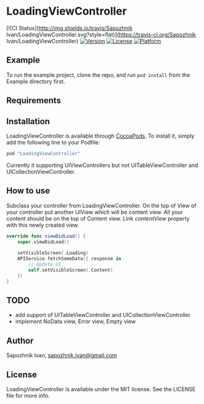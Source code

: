 # LoadingViewController

[![CI Status](http://img.shields.io/travis/Sapozhnik Ivan/LoadingViewController.svg?style=flat)](https://travis-ci.org/Sapozhnik Ivan/LoadingViewController)
[![Version](https://img.shields.io/cocoapods/v/LoadingViewController.svg?style=flat)](http://cocoapods.org/pods/LoadingViewController)
[![License](https://img.shields.io/cocoapods/l/LoadingViewController.svg?style=flat)](http://cocoapods.org/pods/LoadingViewController)
[![Platform](https://img.shields.io/cocoapods/p/LoadingViewController.svg?style=flat)](http://cocoapods.org/pods/LoadingViewController)

## Example

To run the example project, clone the repo, and run `pod install` from the Example directory first.

## Requirements

## Installation

LoadingViewController is available through [CocoaPods](http://cocoapods.org). To install
it, simply add the following line to your Podfile:

```ruby
pod "LoadingViewController"
```

Currently it supporting UIViewControllers but not UITableViewController and UICollectionViewController. 

## How to use

Subclass your controller from LoadingViewController. On the top of View of your controller put another UIView which will be content view. All your content should be on the top of Content view. Link *_contentView_* property with this newly created view.

```swift
override func viewDidLoad() {
	super.viewDidLoad()
	
	setVisibleScreen(.Loading)
	APIService.fetchSomeData({ response in
		// Update UI
		self.setVisibleScreen(.Content)
	}) 
}
```

## TODO
* add support of UITableViewController and UICollectionViewController
* implement NoData view, Error view, Empty view

## Author

Sapozhnik Ivan, sapozhnik.ivan@gmail.com

## License

LoadingViewController is available under the MIT license. See the LICENSE file for more info.
